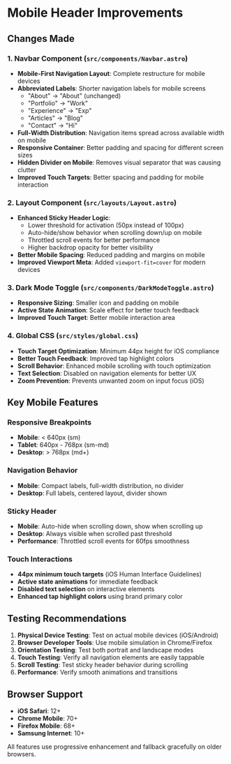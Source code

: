 # Mobile Header Improvements

## Changes Made

### 1. Navbar Component (`src/components/Navbar.astro`)
- **Mobile-First Navigation Layout**: Complete restructure for mobile devices
- **Abbreviated Labels**: Shorter navigation labels for mobile screens
  - "About" → "About" (unchanged)
  - "Portfolio" → "Work" 
  - "Experience" → "Exp"
  - "Articles" → "Blog"
  - "Contact" → "Hi"
- **Full-Width Distribution**: Navigation items spread across available width on mobile
- **Responsive Container**: Better padding and spacing for different screen sizes
- **Hidden Divider on Mobile**: Removes visual separator that was causing clutter
- **Improved Touch Targets**: Better spacing and padding for mobile interaction

### 2. Layout Component (`src/layouts/Layout.astro`)
- **Enhanced Sticky Header Logic**: 
  - Lower threshold for activation (50px instead of 100px)
  - Auto-hide/show behavior when scrolling down/up on mobile
  - Throttled scroll events for better performance
  - Higher backdrop opacity for better visibility
- **Better Mobile Spacing**: Reduced padding and margins on mobile
- **Improved Viewport Meta**: Added `viewport-fit=cover` for modern devices

### 3. Dark Mode Toggle (`src/components/DarkModeToggle.astro`)
- **Responsive Sizing**: Smaller icon and padding on mobile
- **Active State Animation**: Scale effect for better touch feedback
- **Improved Touch Target**: Better mobile interaction area

### 4. Global CSS (`src/styles/global.css`)
- **Touch Target Optimization**: Minimum 44px height for iOS compliance
- **Better Touch Feedback**: Improved tap highlight colors
- **Scroll Behavior**: Enhanced mobile scrolling with touch optimization
- **Text Selection**: Disabled on navigation elements for better UX
- **Zoom Prevention**: Prevents unwanted zoom on input focus (iOS)

## Key Mobile Features

### Responsive Breakpoints
- **Mobile**: < 640px (sm)
- **Tablet**: 640px - 768px (sm-md)
- **Desktop**: > 768px (md+)

### Navigation Behavior
- **Mobile**: Compact labels, full-width distribution, no divider
- **Desktop**: Full labels, centered layout, divider shown

### Sticky Header
- **Mobile**: Auto-hide when scrolling down, show when scrolling up
- **Desktop**: Always visible when scrolled past threshold
- **Performance**: Throttled scroll events for 60fps smoothness

### Touch Interactions
- **44px minimum touch targets** (iOS Human Interface Guidelines)
- **Active state animations** for immediate feedback
- **Disabled text selection** on interactive elements
- **Enhanced tap highlight colors** using brand primary color

## Testing Recommendations

1. **Physical Device Testing**: Test on actual mobile devices (iOS/Android)
2. **Browser Developer Tools**: Use mobile simulation in Chrome/Firefox
3. **Orientation Testing**: Test both portrait and landscape modes
4. **Touch Testing**: Verify all navigation elements are easily tappable
5. **Scroll Testing**: Test sticky header behavior during scrolling
6. **Performance**: Verify smooth animations and transitions

## Browser Support

- **iOS Safari**: 12+
- **Chrome Mobile**: 70+
- **Firefox Mobile**: 68+
- **Samsung Internet**: 10+

All features use progressive enhancement and fallback gracefully on older browsers.

